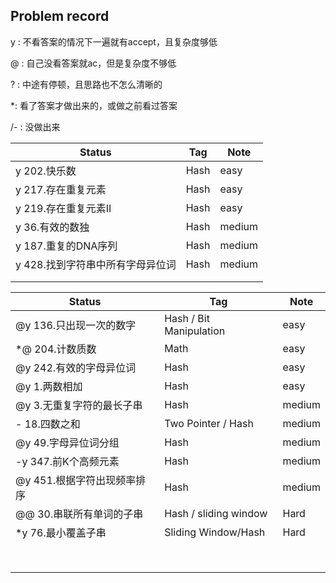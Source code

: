 ## Problem record

y : 不看答案的情况下一遍就有accept，且复杂度够低

@ : 自己没看答案就ac，但是复杂度不够低

? : 中途有停顿，且思路也不怎么清晰的

*: 看了答案才做出来的，或做之前看过答案

/- : 没做出来

| Status                           | Tag  | Note   |
| -------------------------------- | ---- | ------ |
| y 202.快乐数                     | Hash | easy   |
| y 217.存在重复元素               | Hash | easy   |
| y 219.存在重复元素II             | Hash | easy   |
| y 36.有效的数独                  | Hash | medium |
| y 187.重复的DNA序列              | Hash | medium |
| y 428.找到字符串中所有字母异位词 | Hash | medium |
|                                  |      |        |
|                                  |      |        |

| Status                     | Tag                     | Note   |
| -------------------------- | ----------------------- | ------ |
| @y 136.只出现一次的数字      | Hash / Bit Manipulation | easy   |
| *@ 204.计数质数             | Math                    | easy   |
| @y 242.有效的字母异位词      | Hash                    | easy   |
| @y 1.两数相加               | Hash                    | easy   |
| @y 3.无重复字符的最长子串    | Hash                    | medium |
| - 18.四数之和              | Two Pointer / Hash      | medium |
| @y 49.字母异位词分组         | Hash                    | medium |
| -y 347.前K个高频元素         | Hash                    | medium |
| @y 451.根据字符出现频率排序  | Hash                    | medium |
| @@ 30.串联所有单词的子串     | Hash / sliding window  | Hard   |
| *y 76.最小覆盖子串           | Sliding Window/Hash     | Hard   |
|                            |                         |        |
|                            |                         |        |
|                            |                         |        |
|                            |                         |        |
|                            |                         |        |
|                            |                         |        |
|                            |                         |        |
|                            |                         |        |